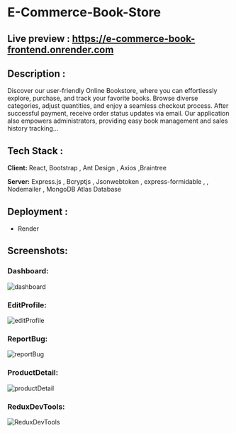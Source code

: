 # E-Commerce-Book-Store

## Live preview : https://e-commerce-book-frontend.onrender.com

## Description :
 Discover our user-friendly Online Bookstore, where you can effortlessly explore, purchase, and track your favorite books. Browse diverse categories, adjust quantities, and enjoy a seamless checkout process. After successful payment, receive order status updates via email. Our application also empowers administrators, providing easy book management and sales history tracking...
## Tech Stack :

**Client:** React, Bootstrap , Ant Design , Axios ,Braintree 

**Server:** Express.js , Bcryptjs , Jsonwebtoken , express-formidable , , Nodemailer , MongoDB Atlas Database

## Deployment : 
  * Render
  
 ## Screenshots:
  ### Dashboard:
![dashboard](https://github.com/SRayen/pinvent-mern-app/assets/13922445/d2ca00e1-5da1-4236-b390-39a8850bfcf7)
### EditProfile:
![editProfile](https://github.com/SRayen/pinvent-mern-app/assets/13922445/b9bd914e-2549-4868-a12f-ba68ebbef4b2)
### ReportBug:
![reportBug](https://github.com/SRayen/pinvent-mern-app/assets/13922445/d084d149-1d28-4361-82c8-b878b7313f66)
### ProductDetail:
![productDetail](https://github.com/SRayen/pinvent-mern-app/assets/13922445/85dd999f-ff49-40ec-be19-c49e5a67e13f)
### ReduxDevTools:
![ReduxDevTools](https://github.com/SRayen/pinvent-mern-app/assets/13922445/debccd97-4565-4456-8d07-a39192688c39)




